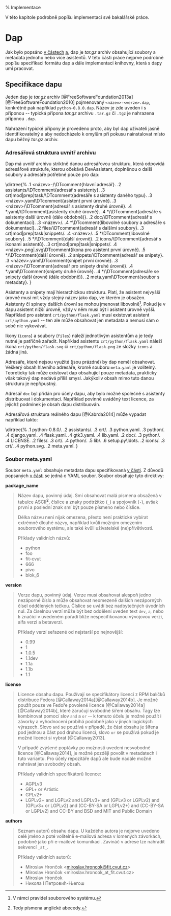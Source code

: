 % Implementace

V této kapitole podrobně popíšu implementaci své bakalářské práce.

Dap
===

Jak bylo popsáno [v částech](#par:pozadavky-balik) [a](#par:reserse-balik), dap je *tar.gz* archiv obsahující soubory a metadata jednoho nebo více asistentů. V této části práce nejprve podrobně popíšu specifikaci formátu dap a dále implementaci knihovny, která s dapy umí pracovat.

Specifikace dapu
----------------

Jeden dap je *tar.gz* archiv [@FreeSoftwareFoundation2013a][@FreeSoftwareFoundation2010] pojmenovaný `<název>-<verze>.dap`, konkrétně pak například `python-0.8.0.dap`. Název je zde uveden i s příponou -- typická přípona *tar.gz* archivu `.tar.gz` či `.tgz` je nahrazena příponou `.dap`.

Nahrazení typické přípony je provedeno proto, aby byl dap uživateli jasně identifikovatelný a aby nedocházelo k omylům při pokusu nainstalovat místo dapu běžný *tar.gz* archiv.

### Adresářová struktura uvnitř archivu

Dap má uvnitř archivu striktně danou adresářovou strukturu, která odpovídá adresářové struktuře, kterou očekává DevAssistant, doplněnou o další soubory a adresáře potřebné pouze pro dap:

\dirtree{%
	.1 <název>-<verze>/\DTcomment{hlavní adresář}.
		.2 assistants/\DTcomment{adresář s asistenty}.
			.3 crt|mod|prep|task/\DTcomment{adresáře s asistenty daného typu}.
			.3 <název>.yaml\DTcomment{asistent první úrovně}.
			.3 <název>/\DTcomment{adresář s asistenty druhé úrovně}.
				.4 *.yaml/\DTcomment{asistenty druhé úrovně}.
				.4 */\DTcomment{adresáře s asistenty další úrovně (dále obdobně)}.
		.2 doc/\DTcomment{adresář s dokumentací}.
			.3 <název>/.
				.4 *\DTcomment{libovolné soubory a adresáře s dokumentací}.
		.2 files/\DTcomment{adresář s dalšími soubory}.
			.3 crt|mod|prep|task|snippets/.
				.4 <název>/.
					.5 *\DTcomment{libovolné soubory}.
					.5 */\DTcomment{další úrovně}.
		.2 icons/\DTcomment{adresář s ikonami asistentů}.
			.3 crt|mod|prep|task|snippets/.
				.4 <název>.png|.svg\DTcomment{ikona pro asistent první úrovně}.
					.5 */\DTcomment{další úrovně}.
		.2 snippets/\DTcomment{adresář se snipety}.
			.3 <název>.yaml\DTcomment{snipet první úrovně}.
			.3 <název>/\DTcomment{adresář pro snipety druhé úrovně}.
				.4 *.yaml\DTcomment{snipety druhé úrovně}.
				.4 */\DTcomment{adresáře se snipety další úrovně (dále obdobně)}.
		.2 meta.yaml\DTcomment{soubor s metadaty}.
}

Asistenty a snipety mají hierarchickou strukturu. Platí, že asistent nejvyšší úrovně musí mít vždy stejný název jako dap, ve kterém je obsažen. Asistenty či spinety dalších úrovní se mohou jmenovat libovolně[^libovolne]. Pokud je v dapu asistent nižší úrovně, vždy v něm musí být i asistent úrovně vyšší. Například pro asistent `crt/python/flask.yaml` musí existovat asistent `crt/python.yaml` -- ten ale může obsahovat jen metadata a nemusí sám o sobě nic vykovávat.

Ikony (`icons`) a soubory (`files`) náleží jednotlivým asistentům a je tedy nutné je patřičně zařadit. Například asistentu `crt/python/flask.yaml` náleží ikona `crt/python/flask.svg` či `crt/python/flask.png` ze složky `icons` a žádná jiná.

Adresáře, které nejsou využité (jsou prázdné) by dap neměl obsahovat. Veškerý obsah hlavního adresáře, kromě souboru `meta.yaml` je volitelný. Teoreticky tak může existovat dap obsahující pouze metadata, prakticky však takový dap nedává příliš smysl. Jakýkoliv obsah mimo tuto danou strukturu je nepřípustný.

Adresář `doc` byl přidán pro účely dapu, aby bylo možné společně s asistenty distribuovat i dokumentaci. Například povinně uváděný text licence, za jejíchž podmínek je obsah dapu distribuován.

Adresářová struktura reálného dapu [@Kabrda2014] může vypadat například takto:

\dirtree{%
	.1 python-0.8.0/.
		.2 assistants/.
			.3 crt/.
			.3 python.yaml.
			.3 python/.
				.4 django.yaml.
				.4 flask.yaml.
				.4 gtk3.yaml.
				.4 lib.yaml.
		.2 doc/.
			.3 python/.
				.4 LICENSE.
		.2 files/.
			.3 crt/.
				.4 python/.
				.5 lib/.
					.6 setup.py\ldots.
		.2 icons/.
			.3 crt/.
			.4 python.svg.
			.2 meta.yaml.
}

[^libovolne]: V rámci pravidel souborového systému.

### Soubor meta.yaml

Soubor `meta.yaml` obsahuje metadata dapu specifikovaná [v části](#par:pozadavky-balik). Z důvodů popsaných [v části](#par:reserse-metadata) se jedná o YAML soubor. Soubor obsahuje tyto direktivy:

**package_name**

> Název dapu, povinný údaj. Smí obsahovat malá písmena obsažená v tabulce ASCII[^ascii], číslice a znaky podtržítko (`_`) a spojovník (`-`), avšak první a poslední znak smí být pouze písmeno nebo číslice.
> 
> Délka názvu není nijak omezena, přesto není praktické vybírat extrémně dlouhé názvy, například kvůli možným omezením souborového systému, ale také kvůli uživatelské (ne)přívětivosti.
> 
> Příklady validních názvů:
> 
>  * python
>  * foo
>  * fit-cvut
>  * 666
>  * pivo
>  * blok_6

[^ascii]: Tedy písmena anglické abecedy.

**version**

> Verze dapu, povinný údaj. Verze musí obsahovat alespoň jedno nezáporné číslo a může obsahovat neomezeně dalších nezáporných čísel oddělených tečkou. Číslice se uvádí bez nadbytečných úvodních nul. Za číselnou verzí může být bez oddělení uveden text `dev`, `a`, nebo `b` značící v uvedeném pořadí blíže nespecifikovanou vývojovou verzi, alfa verzi a betaverzi.
> 
> Příklady verzí seřazené od nejstarší po nejnovější:
> 
>  * 0.99
>  * 1
>  * 1.0.5
>  * 1.1dev
>  * 1.1a
>  * 1.1b
>  * 1.1

**license**

> Licence obsahu dapu. Používají se specifikátory licencí z RPM balíčků distribuce Fedora [@Callaway2014a][@Callaway2014b]. Je možné použít pouze ve Fedoře povolené licence [@Callaway2014a][@Callaway2014b], které zaručují svobodné šíření obsahu. Tagy lze kombinovat pomocí slov `and` a `or` -- k tomuto účelu je možné použít i závorky a vyhodnocení probíhá podobně jako v jiných logických výrazech. Slovo `and` se používá v případě, že část obsahu je šířena pod jednou a část pod druhou licencí, slovo `or` se používá pokud je možné licenci si vybrat [@Callaway2013].
> 
> V případě zvýšené poptávky po možnosti uvedení nesvobodné licence [@Callaway2014], je možné později povolit v metadatech i tuto variantu. Pro účely repozitáře dapů ale bude nadále možné nahrávat jen svobodný obsah.
> 
> Příklady validních specifikátorů licence:
> 
>  * AGPLv3
>  * GPL+ or Artistic
>  * GPLv2+
>  * LGPLv2+ and LGPLv2 and LGPLv3+ and (GPLv3 or LGPLv2) and (GPLv3+ or LGPLv2) and (CC-BY-SA or LGPLv2+) and (CC-BY-SA or LGPLv2) and CC-BY and BSD and MIT and Public Domain

**authors**

> Seznam autorů obsahu dapu. U každého autora je nejprve uvedeno celé jméno a poté volitelně e-mailová adresa v lomených závorkách, podobně jako při e-mailové komunikaci. Zavináč v adrese lze nahradit sekvencí `_at_`.
> 
> Příklady validních autorů:
> 
>  * Miroslav Hrončok \<miroslav.hroncok@fit.cvut.cz\>
>  * Miroslav Hrončok \<miroslav.hroncok_at_fit.cvut.cz\>
>  * Miroslav Hrončok
>  * Никола I Петровић-Његош
